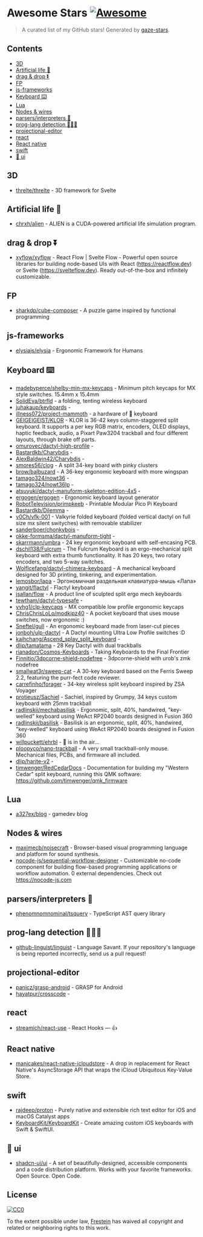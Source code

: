 <!--lint disable awesome-contributing awesome-license awesome-list-item match-punctuation no-repeat-punctuation no-undefined-references awesome-spell-check-->

# Awesome Stars [![Awesome](https://awesome.re/badge.svg)](https://github.com/sindresorhus/awesome)

> A curated list of my GitHub stars! Generated by [gaze-stars](https://github.com/Frestein/gaze-stars).

## Contents
- [3D](#3d)
- [Artificial life 👾](#artificial-life-👾)
- [drag &amp; drop ⏬](#drag-&amp;-drop-⏬)
- [FP](#fp)
- [js-frameworks](#js-frameworks)
- [Keyboard ⌨️](#keyboard-⌨️)
- [Lua](#lua)
- [Nodes &amp; wires](#nodes-&amp;-wires)
- [parsers/interpreters 🌳](#parsers/interpreters-🌳)
- [prog-lang detection 👨🏽‍💻](#prog-lang-detection-👨🏽‍💻)
- [projectional-editor](#projectional-editor)
- [react](#react)
- [React native](#react-native)
- [swift](#swift)
- [🎨 ui](#🎨-ui)

## 3D
- [threlte/threlte](https://github.com/threlte/threlte) - 3D framework for Svelte

## Artificial life 👾
- [chrxh/alien](https://github.com/chrxh/alien) - ALIEN is a CUDA-powered artificial life simulation program.

## drag &amp; drop ⏬
- [xyflow/xyflow](https://github.com/xyflow/xyflow) - React Flow \| Svelte Flow - Powerful open source libraries for building node-based UIs with React (https://reactflow.dev) or Svelte (https://svelteflow.dev). Ready out-of-the-box and infinitely customizable.

## FP
- [sharkdp/cube-composer](https://github.com/sharkdp/cube-composer) - A puzzle game inspired by functional programming

## js-frameworks
- [elysiajs/elysia](https://github.com/elysiajs/elysia) - Ergonomic Framework for Humans

## Keyboard ⌨️
- [madebyperce/shelby-min-mx-keycaps](https://github.com/madebyperce/shelby-min-mx-keycaps) - Minimum pitch keycaps for MX style switches. 15.4mm x 15.4mm
- [SolidEva/btrfld](https://github.com/SolidEva/btrfld) - a folding, tenting wireless keyboard
- [juhakaup/keyboards](https://github.com/juhakaup/keyboards) - 
- [illness072/project-mammoth](https://github.com/illness072/project-mammoth) - a hardware of 🦣 keyboard
- [GEIGEIGEIST/KLOR](https://github.com/GEIGEIGEIST/KLOR) - KLOR is 36-42 keys column-staggered split keyboard. It supports a per key RGB matrix, encoders, OLED displays, haptic feedback, audio, a Pixart Paw3204 trackball and four different layouts, through brake off parts.
- [omurovec/dactyl-high-profile](https://github.com/omurovec/dactyl-high-profile) - 
- [Bastardkb/Charybdis](https://github.com/Bastardkb/Charybdis) - 
- [AlexBaldwin42/Charybdis](https://github.com/AlexBaldwin42/Charybdis) - 
- [smores56/clog](https://github.com/smores56/clog) - A split 34-key board with pinky clusters
- [brow/balbuzard](https://github.com/brow/balbuzard) - A 36-key ergonomic keyboard with more wingspan
- [tamago324/nowt36](https://github.com/tamago324/nowt36) - 
- [tamago324/nowt36lp](https://github.com/tamago324/nowt36lp) - 
- [atsuyuki/dactyl-manuform-skeleton-edition-4x5](https://github.com/atsuyuki/dactyl-manuform-skeleton-edition-4x5) - 
- [ergogen/ergogen](https://github.com/ergogen/ergogen) - Ergonomic keyboard layout generator
- [RobotTelevision/primpkeeb](https://github.com/RobotTelevision/primpkeeb) - Printable Modular Pico Pi Keyboard
- [Bastardkb/Dilemma](https://github.com/Bastardkb/Dilemma) - 
- [v0Ch/vfk-001](https://github.com/v0Ch/vfk-001) - Valkyrie folded keyboard (folded vertical dactyl on full size mx silent swityches) with removable stabilizer
- [sanderboer/chonkybois](https://github.com/sanderboer/chonkybois) - 
- [okke-formsma/dactyl-manuform-tight](https://github.com/okke-formsma/dactyl-manuform-tight) - 
- [skarrmann/umbra](https://github.com/skarrmann/umbra) - 24 key ergonomic keyboard with self-encasing PCB.
- [dschil138/Fulcrum](https://github.com/dschil138/Fulcrum) - The Fulcrum Keyboard is an ergo-mechanical split keyboard with extra thumb functionality. It has 20 keys, two rotary encoders, and two 5-way switches.
- [WolfIcefang/dactyl-chimera-keyboard](https://github.com/WolfIcefang/dactyl-chimera-keyboard) - A mechanical keyboard designed for 3D printing, tinkering, and experimentation.
- [lemosbor/lapa](https://github.com/lemosbor/lapa) - Эргономичная раздельная клавиатура-мышь «Лапа»
- [yangit/flactyl](https://github.com/yangit/flactyl) - Flactyl keyboard
- [jsallan/flow](https://github.com/jsallan/flow) - A product line of sculpted split ergo mech keyboards
- [tewtham/dactyl-typesafe](https://github.com/tewtham/dactyl-typesafe) - 
- [vvhg1/clp-keycaps](https://github.com/vvhg1/clp-keycaps) - MX compatible low profile ergonomic keycaps
- [ChrisChrisLoLo/modkipz40](https://github.com/ChrisChrisLoLo/modkipz40) - A pocket keyboard that uses mouse switches, now ergonomic :)
- [Sneftel/gull](https://github.com/Sneftel/gull) - An ergonomic keyboard made from laser-cut pieces
- [jonboh/ulp-dactyl](https://github.com/jonboh/ulp-dactyl) - A Dactyl mounting Ultra Low Profile switches :D
- [kaihchang/Ascend_splay_split_keyboard](https://github.com/kaihchang/Ascend_splay_split_keyboard) - 
- [dlip/tamatama](https://github.com/dlip/tamatama) - 28 Key Dactyl with dual trackballs
- [rianadon/Cosmos-Keyboards](https://github.com/rianadon/Cosmos-Keyboards) - Taking Keyboards to the Final Frontier
- [Finnitio/3dpcorne-shield-nodefree](https://github.com/Finnitio/3dpcorne-shield-nodefree) - 3dpcorne-shield with urob's zmk nodefree
- [smallwat3r/sweep-cat](https://github.com/smallwat3r/sweep-cat) - A 30-key keyboard based on the Ferris Sweep 2.2, featuring the purr-fect code reviewer.
- [carrefinho/forager](https://github.com/carrefinho/forager) - 34-key wireless split keyboard inspired by ZSA Voyager
- [protieusz/Sachiel](https://github.com/protieusz/Sachiel) - Sachiel, inspired by Grumpy, 34 keys custom keyboard with 25mm trackball
- [radlinskii/mechabasilisk](https://github.com/radlinskii/mechabasilisk) - Ergonomic, split, 40%, handwired, "key-welled" keyboard using WeAct RP2040 boards designed in Fusion 360
- [radlinskii/basilisk](https://github.com/radlinskii/basilisk) - Basilisk is an ergonomic, split, 40%, handwired, "key-welled" keyboard using WeAct RP2040 boards designed in Fusion 360
- [willpuckett/ehrbl](https://github.com/willpuckett/ehrbl) - 🍂 is in the air...
- [ploopyco/nano-trackball](https://github.com/ploopyco/nano-trackball) - A very small trackball-only mouse. Mechanical files, PCBs, and firmware all included.
- [dlip/harite-v2](https://github.com/dlip/harite-v2) - 
- [timwenger/RedCedarDocs](https://github.com/timwenger/RedCedarDocs) - Documentation for building my "Western Cedar" split keyboard, running this QMK software: https://github.com/timwenger/qmk_firmware

## Lua
- [a327ex/blog](https://github.com/a327ex/blog) - gamedev blog

## Nodes &amp; wires
- [maximecb/noisecraft](https://github.com/maximecb/noisecraft) - Browser-based visual programming language and platform for sound synthesis.
- [nocode-js/sequential-workflow-designer](https://github.com/nocode-js/sequential-workflow-designer) - Customizable no-code component for building flow-based programming applications or workflow automation. 0 external dependencies. Check out https://nocode-js.com

## parsers/interpreters 🌳
- [phenomnomnominal/tsquery](https://github.com/phenomnomnominal/tsquery) - TypeScript AST query library

## prog-lang detection 👨🏽‍💻
- [github-linguist/linguist](https://github.com/github-linguist/linguist) - Language Savant. If your repository's language is being reported incorrectly, send us a pull request!

## projectional-editor
- [panicz/grasp-android](https://github.com/panicz/grasp-android) - GRASP for Android
- [hayatpur/crosscode](https://github.com/hayatpur/crosscode) - 

## react
- [streamich/react-use](https://github.com/streamich/react-use) - React Hooks — 👍

## React native
- [manicakes/react-native-icloudstore](https://github.com/manicakes/react-native-icloudstore) - A drop in replacement for React Native's AsyncStorage API that wraps the iCloud Ubiquitous Key-Value Store.

## swift
- [rajdeep/proton](https://github.com/rajdeep/proton) - Purely native and extensible rich text editor for iOS and macOS Catalyst apps
- [KeyboardKit/KeyboardKit](https://github.com/KeyboardKit/KeyboardKit) - Create amazing custom iOS keyboards with Swift & SwiftUI.

## 🎨 ui
- [shadcn-ui/ui](https://github.com/shadcn-ui/ui) - A set of beautifully-designed, accessible components and a code distribution platform. Works with your favorite frameworks. Open Source. Open Code.

## License

[![CC0](http://mirrors.creativecommons.org/presskit/buttons/88x31/svg/cc-zero.svg)](https://creativecommons.org/publicdomain/zero/1.0/)

To the extent possible under law, [Frestein](https://github.com/Frestein) has waived all copyright and related or neighboring rights to this work.
